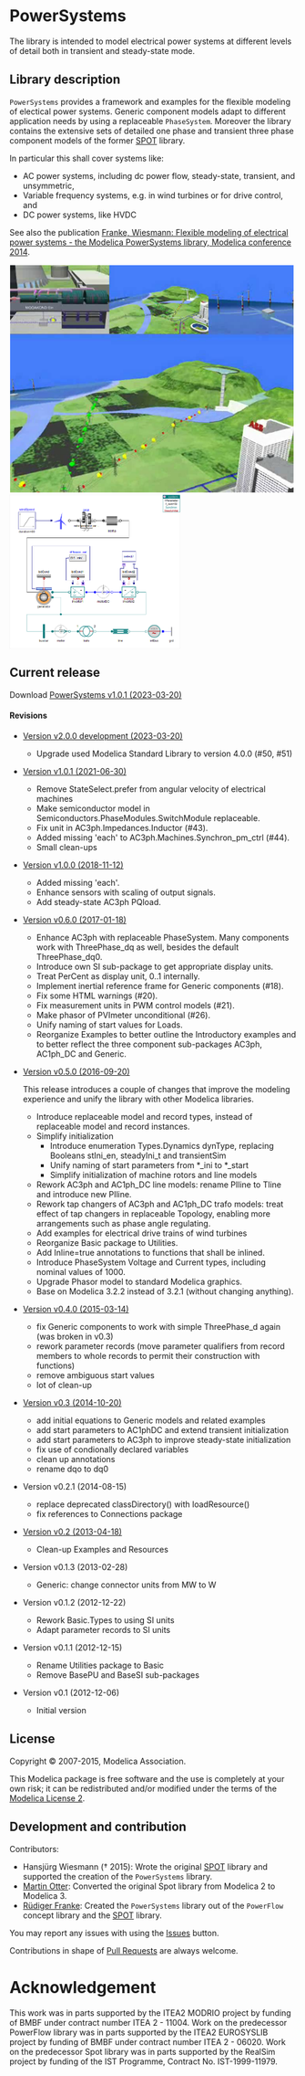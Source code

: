 # PowerSystems

The library is intended to model electrical power systems at different levels of detail both in transient and steady-state mode.

## Library description

`PowerSystems` provides a framework and examples for the flexible modeling of electical power systems. Generic component models adapt to different application needs by using a replaceable `PhaseSystem`. Moreover the library contains the extensive sets of detailed one phase and transient three phase component models of the former [SPOT](https://github.com/modelica-3rdparty/SPOT) library.

In particular this shall cover systems like:

 * AC power systems, including dc power flow, steady-state, transient, and unsymmetric,
 * Variable frequency systems, e.g. in wind turbines or for drive control, and
 * DC power systems, like HVDC

See also the publication [Franke, Wiesmann: Flexible modeling of electrical power systems - the Modelica PowerSystems library, Modelica conference 2014](https://doi.org/10.3384/ECP14096515).

<img src="PowerSystems/Examples/PowerWorld/Resources/PowerWorld.png" width="500">
<img src="PowerSystems/Examples/Wind/Resources/WindTurbine_DFIG.png" width="300" align="top">

## Current release

Download [PowerSystems v1.0.1 (2023-03-20)](../../archive/v1.0.1.zip)

#### Revisions

 * [Version v2.0.0 development  (2023-03-20)](../../archive/v2.0.0.zip)
   * Upgrade used Modelica Standard Library to version 4.0.0 (#50, #51)

 * [Version v1.0.1  (2021-06-30)](../../archive/v1.0.1.zip)
   * Remove StateSelect.prefer from angular velocity of electrical machines
   * Make semiconductor model in Semiconductors.PhaseModules.SwitchModule replaceable.
   * Fix unit in AC3ph.Impedances.Inductor (#43).
   * Added missing 'each' to AC3ph.Machines.Synchron_pm_ctrl (#44).
   * Small clean-ups

 * [Version v1.0.0  (2018-11-12)](../../archive/v1.0.0.zip)
   * Added missing 'each'.
   * Enhance sensors with scaling of output signals.
   * Add steady-state AC3ph PQload.

 * [Version v0.6.0  (2017-01-18)](../../archive/v0.6.0.zip)
   * Enhance AC3ph with replaceable PhaseSystem.
     Many components work with ThreePhase_dq as well, besides the default ThreePhase_dq0.
   * Introduce own SI sub-package to get appropriate display units.
   * Treat PerCent as display unit, 0..1 internally.
   * Implement inertial reference frame for Generic components (#18).
   * Fix some HTML warnings (#20).
   * Fix measurement units in PWM control models (#21).
   * Make phasor of PVImeter unconditional (#26).
   * Unify naming of start values for Loads.
   * Reorganize Examples to better outline the Introductory examples and
     to better reflect the three component sub-packages AC3ph, AC1ph_DC and Generic.

 * [Version v0.5.0  (2016-09-20)](../../archive/v0.5.0.zip)

   This release introduces a couple of changes that improve the modeling experience
   and unify the library with other Modelica libraries.
   * Introduce replaceable model and record types, instead of replaceable
     model and record instances.
   * Simplify initialization
     * Introduce enumeration Types.Dynamics dynType, replacing Booleans stIni_en, steadyIni_t and transientSim
     * Unify naming of start parameters from *_ini to *_start
     * Simplify initialization of machine rotors and line models
   * Rework AC3ph and AC1ph_DC line models: rename PIline to Tline and introduce new PIline.
   * Rework tap changers of AC3ph and AC1ph_DC trafo models: treat effect of tap changers in replaceable Topology, enabling more arrangements such as phase angle regulating.
   * Add examples for electrical drive trains of wind turbines
   * Reorganize Basic package to Utilities.
   * Add Inline=true annotations to functions that shall be inlined.
   * Introduce PhaseSystem Voltage and Current types, including nominal values of 1000.
   * Upgrade Phasor model to standard Modelica graphics.
   * Base on Modelica 3.2.2 instead of 3.2.1 (without changing anything).

 * [Version v0.4.0  (2015-03-14)](../../archive/v0.4.0.zip)
   * fix Generic components to work with simple ThreePhase_d again (was broken in v0.3)
   * rework parameter records (move parameter qualifiers from record members to whole records to permit their construction with functions)
   * remove ambiguous start values
   * lot of clean-up

 * [Version v0.3  (2014-10-20)](../../archive/v0.3.zip)
   * add initial equations to Generic models and related examples
   * add start parameters to AC1phDC and extend transient initialization
   * add start parameters to AC3ph to improve steady-state initialization
   * fix use of condionally declared variables
   * clean up annotations
   * rename dqo to dq0

 * Version v0.2.1  (2014-08-15)
   * replace deprecated classDirectory() with loadResource()
   * fix references to Connections package

 * [Version v0.2 (2013-04-18)](../../archive/v0.2.zip)
   * Clean-up Examples and Resources

 * Version v0.1.3  (2013-02-28)
   * Generic: change connector units from MW to W

 * Version v0.1.2  (2012-12-22)
   * Rework Basic.Types to using SI units
   * Adapt parameter records to SI units

 * Version v0.1.1 (2012-12-15)
   * Rename Utilities package to Basic
   * Remove BasePU and BaseSI sub-packages

 * Version v0.1 (2012-12-06)
   * Initial version

## License

Copyright &copy; 2007-2015, Modelica Association.

This Modelica package is free software and the use is completely at your own risk;
it can be redistributed and/or modified under the terms of the [Modelica License 2](https://modelica.org/licenses/ModelicaLicense2).

## Development and contribution

Contributors:

 * Hansj&uuml;rg Wiesmann (&dagger; 2015): Wrote the original [SPOT](https://github.com/modelica-3rdparty/SPOT) library and supported the creation of the `PowerSystems` library.
 * [Martin Otter](http://www.robotic.dlr.de/Martin.Otter): Converted the original Spot library from Modelica 2 to Modelica 3.
 * [R&uuml;diger Franke](mailto:Ruediger.Franke@de.abb.com): Created the `PowerSystems` library out of the `PowerFlow` concept library and the [SPOT](https://github.com/modelica-3rdparty/SPOT) library.

You may report any issues with using the [Issues](../../issues) button.

Contributions in shape of [Pull Requests](../../pulls) are always welcome.

# Acknowledgement

This work was in parts supported by the ITEA2 MODRIO project by funding of BMBF under contract number ITEA 2 - 11004. Work on the predecessor PowerFlow library was in parts supported by the ITEA2 EUROSYSLIB project by funding of BMBF under contract number ITEA 2 - 06020. Work on the predecessor Spot library was in parts supported by the RealSim project by funding of the IST Programme, Contract No. IST-1999-11979.
